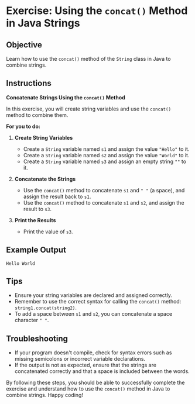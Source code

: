 # Exercise: Using the `concat()` Method in Java Strings

## Objective
Learn how to use the `concat()` method of the `String` class in Java to combine strings.

## Instructions

**Concatenate Strings Using the `concat()` Method**

In this exercise, you will create string variables and use the `concat()` method to combine them.

**For you to do:**

1. **Create String Variables**
   - Create a `String` variable named `s1` and assign the value `"Hello"` to it.
   - Create a `String` variable named `s2` and assign the value `"World"` to it.
   - Create a `String` variable named `s3` and assign an empty string `""` to it.

2. **Concatenate the Strings**
   - Use the `concat()` method to concatenate `s1` and `" "` (a space), and assign the result back to `s1`.
   - Use the `concat()` method to concatenate `s1` and `s2`, and assign the result to `s3`.

3. **Print the Results**
   - Print the value of `s3`.

## Example Output
```
Hello World
```

## Tips
- Ensure your string variables are declared and assigned correctly.
- Remember to use the correct syntax for calling the `concat()` method: `string1.concat(string2)`.
- To add a space between `s1` and `s2`, you can concatenate a space character `" "`.

## Troubleshooting
- If your program doesn't compile, check for syntax errors such as missing semicolons or incorrect variable declarations.
- If the output is not as expected, ensure that the strings are concatenated correctly and that a space is included between the words.

By following these steps, you should be able to successfully complete the exercise and understand how to use the `concat()` method in Java to combine strings. Happy coding!
